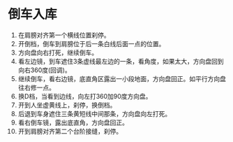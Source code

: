 # 倒车入库

1. 在肩膀对齐第一个横线位置刹停。
2. 开倒档，倒车到肩膀位于后一条白线后面一点的位置。
3. 方向盘向右打死，继续倒车。
4. 看左边镜，到车遮住3条虚线最左边的一条，看角度，如果太大，方向盘回到向右360度(回调)。
5. 继续倒车，看右边镜，底直角区露出一小段地面，方向盘回正。如平行方向盘往右修一点。
6. 换D档，当看到边线，向左打360加90度方向盘。
7. 开到人坐虚黄线上，刹停，换倒档。
8. 后退到车身遮住三条黄短线中间那条，方向盘向左打死。
9. 看右倒车镜，露出底直角，方向盘回正。
10. 开到肩膀对齐第二个台阶接缝，刹停。